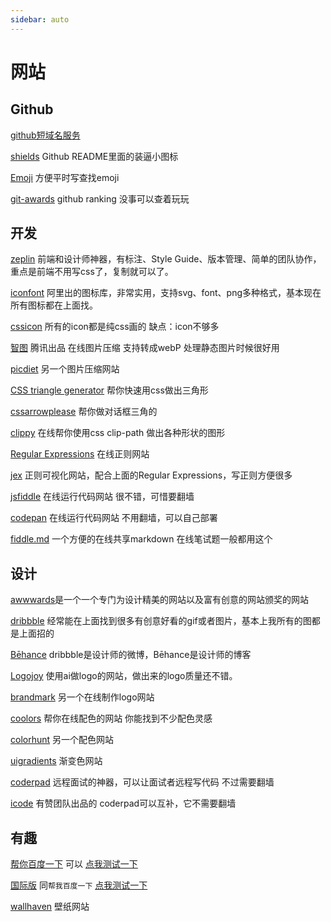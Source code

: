 ```yaml
---
sidebar: auto
---
```


# 网站

## Github

[github短域名服务](https://git.io)

[shields](https://shields.io/) Github README里面的装逼小图标

[Emoji](https://www.webpagefx.com/tools/emoji-cheat-sheet/) 方便平时写查找emoji

[git-awards](http://git-awards.com/users/search?login=panjiachen) github ranking 没事可以查着玩玩

## 开发

[zeplin](https://app.zeplin.io/) 前端和设计师神器，有标注、Style Guide、版本管理、简单的团队协作，重点是前端不用写css了，复制就可以了。

[iconfont](http://www.iconfont.cn/) 阿里出的图标库，非常实用，支持svg、font、png多种格式，基本现在所有图标都在上面找。

[cssicon](http://cssicon.space/#/) 所有的icon都是纯css画的 缺点：icon不够多

[智图](http://zhitu.isux.us/) 腾讯出品 在线图片压缩 支持转成webP 处理静态图片时候很好用

[picdiet](https://www.picdiet.com/zh-cn) 另一个图片压缩网站

[CSS triangle generator](http://apps.eky.hk/css-triangle-generator/) 帮你快速用css做出三角形

[cssarrowplease](http://www.cssarrowplease.com/) 帮你做对话框三角的

[clippy](http://bennettfeely.com/clippy/)  在线帮你使用css clip-path 做出各种形状的图形

[Regular Expressions](https://regex101.com/) 在线正则网站

[jex](https://jex.im/regulex/) 正则可视化网站，配合上面的Regular Expressions，写正则方便很多

[jsfiddle](https://jsfiddle.net/) 在线运行代码网站 很不错，可惜要翻墙

[codepan](https://codepan.net/) 在线运行代码网站 不用翻墙，可以自己部署

[fiddle.md](https://fiddle.md/) 一个方便的在线共享markdown 在线笔试题一般都用这个


## 设计
[awwwards](https://www.awwwards.com/)是一个一个专门为设计精美的网站以及富有创意的网站颁奖的网站

[dribbble](https://dribbble.com/) 经常能在上面找到很多有创意好看的gif或者图片，基本上我所有的图都是上面招的

[Bēhance](https://www.behance.net/) dribbble是设计师的微博，Bēhance是设计师的博客

[Logojoy](https://logojoy.com/) 使用ai做logo的网站，做出来的logo质量还不错。

[brandmark](http://brandmark.io/) 另一个在线制作logo网站

[coolors](https://coolors.co/) 帮你在线配色的网站 你能找到不少配色灵感

[colorhunt](http://colorhunt.co/) 另一个配色网站

[uigradients](https://uigradients.com/#SummerDog) 渐变色网站

[coderpad](https://coderpad.io/) 远程面试的神器，可以让面试者远程写代码 不过需要翻墙

[icode](https://www.icode.live/) 有赞团队出品的 coderpad可以互补，它不需要翻墙


## 有趣
[帮你百度一下](http://www.baidu-x.com/) 可以 [点我测试一下](http://www.baidu-x.com/?q=%E5%92%8C%E8%B0%90%E6%9C%89%E7%88%B1%E5%AF%8C%E5%BC%BA)

[国际版](http://lmgtfy.com/) 同`帮我百度一下` [点我测试一下](http://lmgtfy.com/?q=a)

[wallhaven](https://alpha.wallhaven.cc/) 壁纸网站
